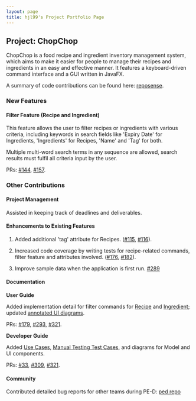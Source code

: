 ```yaml
---
layout: page
title: hjl99's Project Portfolio Page
---
```


## Project: ChopChop

ChopChop is a food recipe and ingredient inventory management system, which aims to make it easier for people to manage their recipes and ingredients in an easy and effective manner. It features a keyboard-driven command interface and a GUI written in JavaFX.

A summary of code contributions can be found here: [reposense](https://nus-cs2103-ay2021s1.github.io/tp-dashboard/#breakdown=true&search=hjl99).


### New Features

#### Filter Feature (Recipe and Ingredient)

This feature allows the user to filter recipes or ingredients with various criteria, including keywords in search fields like 'Expiry Date' for Ingredients, 'Ingredients' for Recipes, 'Name' and 'Tag' for both. 

Multiple multi-word search terms in any sequence are allowed, search results must fulfil all criteria input by the user.

PRs: [#144](https://github.com/AY2021S1-CS2103T-T10-3/tp/pull/144), [#157](https://github.com/AY2021S1-CS2103T-T10-3/tp/pull/157).


### Other Contributions

#### Project Management

Assisted in keeping track of deadlines and deliverables.

#### Enhancements to Existing Features

1. Added additional 'tag' attribute for Recipes. ([#115](https://github.com/AY2021S1-CS2103T-T10-3/tp/pull/115), [#116](https://github.com/AY2021S1-CS2103T-T10-3/tp/pull/116)).

2. Increased code coverage by writing tests for recipe-related commands, filter feature and attributes involved. ([#176](https://github.com/AY2021S1-CS2103T-T10-3/tp/pull/176), [#182](https://github.com/AY2021S1-CS2103T-T10-3/tp/pull/182)).

3. Improve sample data when the application is first run. [#289](https://github.com/AY2021S1-CS2103T-T10-3/tp/pull/289)

#### Documentation

**User Guide**

Added implementation detail for filter commands for [Recipe](https://github.com/AY2021S1-CS2103T-T10-3/tp/blob/master/docs/UserGuide.md#547filtering-recipes--filterrecipe-jialei) and [Ingredient](https://github.com/AY2021S1-CS2103T-T10-3/tp/blob/master/docs/UserGuide.md#555filtering-ingredients--filteringredient-jialei); updated [annotated UI diagrams](https://github.com/AY2021S1-CS2103T-T10-3/tp/blob/master/docs/UserGuide.md#4navigating-the-user-interface). 

PRs: [#179](https://github.com/AY2021S1-CS2103T-T10-3/tp/pull/179), [#293](https://github.com/AY2021S1-CS2103T-T10-3/tp/pull/293), [#321](https://github.com/AY2021S1-CS2103T-T10-3/tp/pull/321).

**Developer Guide**

Added [Use Cases](https://github.com/AY2021S1-CS2103T-T10-3/tp/blob/master/docs/DeveloperGuide.md#a3use-cases), [Manual Testing Test Cases](https://github.com/AY2021S1-CS2103T-T10-3/tp/blob/master/docs/DeveloperGuide.md#binstructions-for-manual-testing), and diagrams for Model and UI components.

PRs: [#33](https://github.com/AY2021S1-CS2103T-T10-3/tp/pull/33), [#309](https://github.com/AY2021S1-CS2103T-T10-3/tp/pull/309), [#321](https://github.com/AY2021S1-CS2103T-T10-3/tp/pull/321).


#### Community

Contributed detailed bug reports for other teams during PE-D: [ped repo](https://github.com/hjl99/ped/issues)
